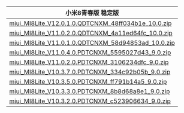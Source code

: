 | 小米8青春版  稳定版    |
| ---- |
| [miui_MI8Lite_V12.0.1.0.QDTCNXM_48ff034b1e_10.0.zip](https://hugeota.d.miui.com/V12.0.1.0.QDTCNXM/miui_MI8Lite_V12.0.1.0.QDTCNXM_48ff034b1e_10.0.zip)    |
| [miui_MI8Lite_V11.0.2.0.QDTCNXM_4a11ed64fc_10.0.zip](https://hugeota.d.miui.com/V11.0.2.0.QDTCNXM/miui_MI8Lite_V11.0.2.0.QDTCNXM_4a11ed64fc_10.0.zip)    |
| [miui_MI8Lite_V11.0.1.0.QDTCNXM_58d94853ad_10.0.zip](https://hugeota.d.miui.com/V11.0.1.0.QDTCNXM/miui_MI8Lite_V11.0.1.0.QDTCNXM_58d94853ad_10.0.zip)    |
| [miui_MI8Lite_V11.0.4.0.PDTCNXM_5595027d43_9.0.zip](https://hugeota.d.miui.com/V11.0.4.0.PDTCNXM/miui_MI8Lite_V11.0.4.0.PDTCNXM_5595027d43_9.0.zip)    |
| [miui_MI8Lite_V11.0.2.0.PDTCNXM_3106234dfc_9.0.zip](https://hugeota.d.miui.com/V11.0.2.0.PDTCNXM/miui_MI8Lite_V11.0.2.0.PDTCNXM_3106234dfc_9.0.zip)    |
| [miui_MI8Lite_V10.3.7.0.PDTCNXM_334c92b05b_9.0.zip](https://hugeota.d.miui.com/V10.3.7.0.PDTCNXM/miui_MI8Lite_V10.3.7.0.PDTCNXM_334c92b05b_9.0.zip)    |
| [miui_MI8Lite_V10.3.5.0.PDTCNXM_ff791b14a5_9.0.zip](https://hugeota.d.miui.com/V10.3.5.0.PDTCNXM/miui_MI8Lite_V10.3.5.0.PDTCNXM_ff791b14a5_9.0.zip)    |
| [miui_MI8Lite_V10.3.3.0.PDTCNXM_8b8d68a8e1_9.0.zip](https://hugeota.d.miui.com/V10.3.3.0.PDTCNXM/miui_MI8Lite_V10.3.3.0.PDTCNXM_8b8d68a8e1_9.0.zip)    |
| [miui_MI8Lite_V10.3.2.0.PDTCNXM_c523906634_9.0.zip](https://hugeota.d.miui.com/V10.3.2.0.PDTCNXM/miui_MI8Lite_V10.3.2.0.PDTCNXM_c523906634_9.0.zip)    |
